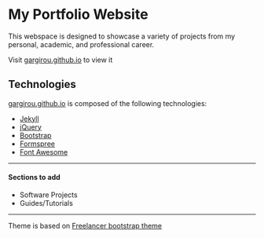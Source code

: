 My Portfolio Website
=========================
This webspace is designed to showcase a variety of projects from my personal, academic, and professional career.

Visit [gargirou.github.io](https://gargirou.github.io) to view it

## Technologies
[gargirou.github.io](https://gargirou.github.io) is composed of the following technologies:

* [Jekyll](https://jekyllrb.com)
* [jQuery](https://jquery.com/)
* [Bootstrap](http://getbootstrap.com/)
* [Formspree](https://formspree.io/)
* [Font Awesome](http://fontawesome.io/)

---
#### Sections to add
- Software Projects
- Guides/Tutorials

---

Theme is based on [Freelancer bootstrap theme ](http://startbootstrap.com/template-overviews/freelancer/)
